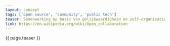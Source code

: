 ```yaml
---
layout: concept
tags: ['open source', 'community', 'public tech']
teaser: Samenwerking op basis van gelijkwaardigheid en zelf-organisatie, open voor iedereen die een bijdrage wil leveren. Iedereen mag de bijdrage leveren indien die van voldoende kwaliteit is en aansluit op het gezamenlijke doel. De (deel)resultaten zijn van waarde en zijn open beschikbaar zowel voor de bijdragers en voor niet-bijdragers.
link: https://en.wikipedia.org/wiki/Open_collaboration
---
```

{{ page.teaser }}